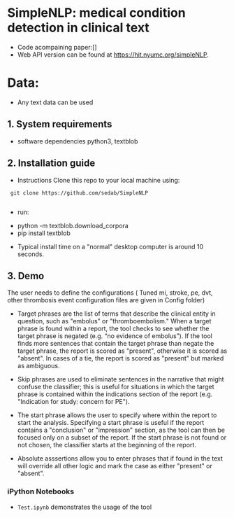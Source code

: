 
# SimpleNLP: medical condition detection in clinical text

* Code acompaining paper:[] 
* Web API version can be found at https://hit.nyumc.org/simpleNLP.

# Data:
* Any text data can be used

## 1. System requirements 
* software dependencies python3, textblob

## 2. Installation guide
* Instructions
Clone this repo to your local machine using:
```
 git clone https://github.com/sedab/SimpleNLP
 
```
* run: 
- python -m textblob.download_corpora
- pip install textblob

* Typical install time on a "normal" desktop computer is around 10 seconds.

## 3. Demo
The user needs to define the configurations ( Tuned mi, stroke, pe, dvt, other thrombosis event configuration files are given in Config folder)

* Target phrases are the list of terms that describe the clinical entity in question, such as "embolus" or "thromboembolism." When a target phrase is found within a report, the tool checks to see whether the target phrase is negated (e.g. “no evidence of embolus”). If the tool finds more sentences that contain the target phrase than negate the target phrase, the report is scored as "present", otherwise it is scored as "absent". In cases of a tie, the report is scored as "present" but marked as ambiguous.

* Skip phrases are used to eliminate sentences in the narrative that might confuse the classifier; this is useful for situations in which the target phrase is contained within the indications section of the report (e.g. "Indication for study: concern for PE").

* The start phrase allows the user to specify where within the report to start the analysis. Specifying a start phrase is useful if the report contains a "conclusion" or "impression" section, as the tool can then be focused only on a subset of the report. If the start phrase is not found or not chosen, the classifier starts at the beginning of the report.

* Absolute asssertions allow you to enter phrases that if found in the text will override all other logic and mark the case as either "present" or "absent".

### iPython Notebooks

* ```Test.ipynb``` demonstrates the usage of the tool

